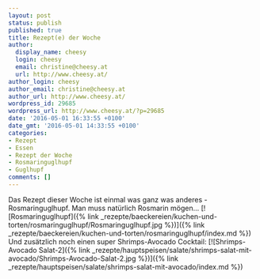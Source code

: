 ```yaml
---
layout: post
status: publish
published: true
title: Rezept(e) der Woche
author:
  display_name: cheesy
  login: cheesy
  email: christine@cheesy.at
  url: http://www.cheesy.at/
author_login: cheesy
author_email: christine@cheesy.at
author_url: http://www.cheesy.at/
wordpress_id: 29685
wordpress_url: http://www.cheesy.at/?p=29685
date: '2016-05-01 16:33:55 +0100'
date_gmt: '2016-05-01 14:33:55 +0100'
categories:
- Rezept
- Essen
- Rezept der Woche
- Rosmaringuglhupf
- Guglhupf
comments: []
---
```

Das Rezept dieser Woche ist einmal was ganz was anderes - Rosmaringuglhupf. Man muss natürlich Rosmarin mögen...
[![Rosmaringuglhupf]({% link _rezepte/baeckereien/kuchen-und-torten/rosmaringuglhupf/Rosmaringuglhupf.jpg %})]({% link _rezepte/baeckereien/kuchen-und-torten/rosmaringuglhupf/index.md %})
Und zusätzlich noch einen super Shrimps-Avocado Cocktail:
[![Shrimps-Avocado Salat-2]({% link _rezepte/hauptspeisen/salate/shrimps-salat-mit-avocado/Shrimps-Avocado-Salat-2.jpg %})]({% link _rezepte/hauptspeisen/salate/shrimps-salat-mit-avocado/index.md %})
